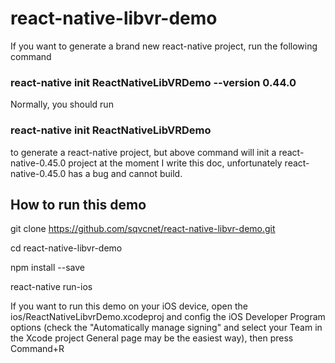 # react-native-libvr-demo

If you want to generate a brand new react-native project, run the following command
### react-native init ReactNativeLibVRDemo --version 0.44.0
Normally, you should run 
### react-native init ReactNativeLibVRDemo
to generate a react-native project, but above command will init a react-native-0.45.0 project at the moment I write this doc, unfortunately react-native-0.45.0 has a bug and cannot build.

## How to run this demo
git clone https://github.com/sqvcnet/react-native-libvr-demo.git

cd react-native-libvr-demo

npm install --save

react-native run-ios

If you want to run this demo on your iOS device, open the ios/ReactNativeLibvrDemo.xcodeproj and config the iOS Developer Program options (check the "Automatically manage signing" and select your Team in the Xcode project General page may be the easiest way), then press Command+R 

